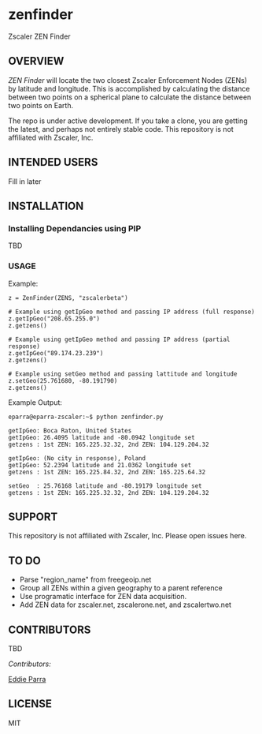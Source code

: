 # zenfinder

Zscaler ZEN Finder

## OVERVIEW

_ZEN Finder_ will locate the two closest Zscaler Enforcement Nodes (ZENs) by latitude and longitude.  This is accomplished by calculating the distance between two points on a spherical plane to calculate the distance between two points on Earth.  

The repo is under active development.  If you take a clone, you are getting the latest, and perhaps not entirely stable code.  This repository is not affiliated with Zscaler, Inc.

## INTENDED USERS

Fill in later

## INSTALLATION

### Installing Dependancies using PIP

TBD

### USAGE

Example:

    z = ZenFinder(ZENS, "zscalerbeta")

    # Example using getIpGeo method and passing IP address (full response)
    z.getIpGeo("208.65.255.0")
    z.getzens()

    # Example using getIpGeo method and passing IP address (partial response)
    z.getIpGeo("89.174.23.239")
    z.getzens()

    # Example using setGeo method and passing lattitude and longitude
    z.setGeo(25.761680, -80.191790)
    z.getzens()
    
Example Output:

    eparra@eparra-zscaler:~$ python zenfinder.py
    
    getIpGeo: Boca Raton, United States
    getIpGeo: 26.4095 latitude and -80.0942 longitude set
    getzens : 1st ZEN: 165.225.32.32, 2nd ZEN: 104.129.204.32
    
    getIpGeo: (No city in response), Poland
    getIpGeo: 52.2394 latitude and 21.0362 longitude set
    getzens : 1st ZEN: 165.225.84.32, 2nd ZEN: 165.225.64.32

    setGeo  : 25.76168 latitude and -80.19179 longitude set
    getzens : 1st ZEN: 165.225.32.32, 2nd ZEN: 104.129.204.32

## SUPPORT

This repository is not affiliated with Zscaler, Inc.  Please open issues here.

## TO DO

* Parse "region_name" from freegeoip.net
* Group all ZENs within a given geography to a parent reference
* Use programatic interface for ZEN data acquisition. 
* Add ZEN data for zscaler.net, zscalerone.net, and zscalertwo.net

## CONTRIBUTORS

TBD

*Contributors:*

[Eddie Parra](https://github.com/eparra)

## LICENSE

MIT
